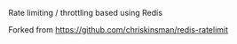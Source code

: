 
  Rate limiting / throttling based using Redis
  
  Forked from https://github.com/chriskinsman/redis-ratelimit
